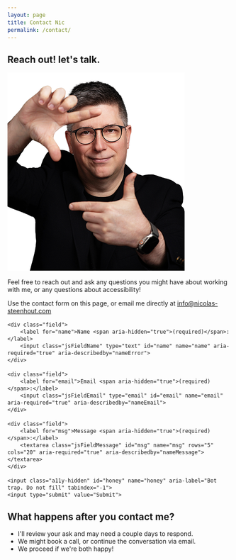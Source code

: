 ```yaml
---
layout: page
title: Contact Nic
permalink: /contact/
---
```


## Reach out! let's talk.
<div class="grid-reflow">
    <div>
    <p><img src="/img/nicolas-steenhout-frame.png" alt="Head and shoulder portrait of Nic Steenhout holding his hands in front of his face, forming a lose frame."></p>
   

<p>Feel free to reach out and ask any questions you might have about working with me, or any questions about accessibility!</p>

<p>Use the contact form on this page, or email me directly at <a href="info@nicolas-steenhout.com">info@nicolas-steenhout.com</a></p>
</div>
  <div>
   
<form action="https://usebasin.com/f/f369a9edd4dd" method="POST" novalidate>

	<div class="field">
		<label for="name">Name <span aria-hidden="true">(required)</span>:</label>
		<input class="jsFieldName" type="text" id="name" name="name" aria-required="true" aria-describedby="nameError">
	</div>

	<div class="field">
		<label for="email">Email <span aria-hidden="true">(required)</span>:</label>
		<input class="jsFieldEmail" type="email" id="email" name="email" aria-required="true" aria-describedby="nameEmail">
	</div>

	<div class="field">
		<label for="msg">Message <span aria-hidden="true">(required)</span>:</label>
		<textarea class="jsFieldMessage" id="msg" name="msg" rows="5" cols="20" aria-required="true" aria-describedby="nameMessage"></textarea>
	</div>

	<input class="a11y-hidden" id="honey" name="honey" aria-label="Bot trap. Do not fill" tabindex="-1">
	<input type="submit" value="Submit">
</form>
  </div>
</div>



## What happens after you contact me?

* I'll review your ask and may need a couple days to respond.
* We might book a call, or continue the conversation via email.
* We proceed if we're both happy!

